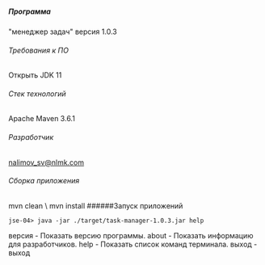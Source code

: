 ##### Программа
"менеджер задач" версия 1.0.3
###### Требования к ПО
Открыть JDK 11
###### Стек технологий
Apache Maven 3.6.1
###### Разработчик
nalimov_sv@nlmk.com
###### Сборка приложения
mvn clean \ mvn install
######Запуск приложений
```
jse-04> java -jar ./target/task-manager-1.0.3.jar help
```
версия - Показать версию программы.
about - Показать информацию для разработчиков.
help - Показать список команд терминала.
выход - выход